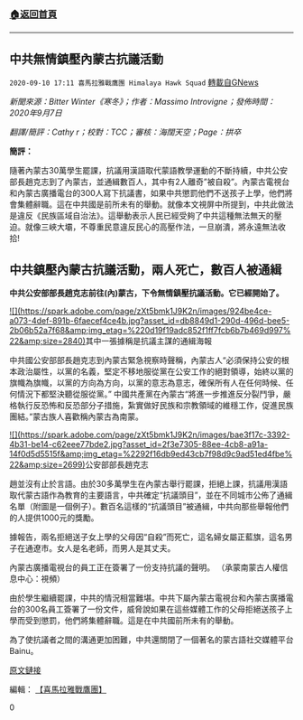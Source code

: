 ###  [:house:返回首頁](https://github.com/ourhimalayas/txt)
---

## 中共無情鎮壓內蒙古抗議活動
`2020-09-10 17:11 喜馬拉雅戰鷹團 Himalaya Hawk Squad` [轉載自GNews](https://gnews.org/zh-hant/346553/)

*新聞來源：Bitter Winter《寒冬》；作者：Massimo Introvigne；發佈時間：2020年9月7日*

*翻譯/簡評：Cathy r；校對：TCC；審核：海闊天空；Page：拱卒*

**簡評：**

隨著內蒙古30萬學生罷課，抗議用漢語取代蒙語教學運動的不斷持續，中共公安部長趙克志到了內蒙古，並通緝數百人，其中有2人離奇”被自殺”。內蒙古電視台和內蒙古廣播電台的300人寫下抗議書，如果中共懲罰他們不送孩子上學，他們將會集體辭職。這在中共國是前所未有的舉動。就像本文視屏中所提到，中共此做法是違反《民族區域自治法》。這舉動表示人民已經受夠了中共這種無法無天的壓迫。就像三峽大壩，不尊重民意違反民心的高壓作法，一旦崩潰，將永遠無法收拾!

##  **中共鎮壓內蒙古抗議活動，兩人死亡，數百人被通緝** 

**中共公安部部長趙克志前往(內)蒙古，下令無情鎮壓抗議活動。它已經開始了。**

[!\[\](https://spark.adobe.com/page/zXt5bmk1J9K2n/images/924be4ce-a073-4def-891b-6faecef4ce4b.jpg?asset_id=db8849d1-290d-496d-bee5-2b06b52a7f68&amp;img_etag=%220d19f19adc852f1ff7fcb6b7b469d997%22&amp;size=2840)](https://spark.adobe.com/page/zXt5bmk1J9K2n/images/924be4ce-a073-4def-891b-6faecef4ce4b.jpg?asset_id=db8849d1-290d-496d-bee5-2b06b52a7f68&amp;img_etag=%220d19f19adc852f1ff7fcb6b7b469d997%22&amp;size=1024)其中一張據稱是抗議主謀的通緝海報

中共國公安部部長趙克志到內蒙古緊急視察時聲稱，內蒙古人“必須保持公安的根本政治屬性，以黨的名義，堅定不移地服從黨在公安工作的絕對領導，始終以黨的旗幟為旗幟，以黨的方向為方向，以黨的意志為意志，確保所有人在任何時候、任何情況下都堅決聽從服從黨。” 中國共產黨在內蒙古“將進一步推進反分裂鬥爭，嚴格執行反恐怖和反恐部分子措施，紮實做好民族和宗教領域的維穩工作，促進民族團結。”蒙古族人喜歡稱內蒙古為南蒙。

[!\[\](https://spark.adobe.com/page/zXt5bmk1J9K2n/images/bae3f17c-3392-4b31-be14-c62eee77bde2.jpg?asset_id=2f3e7305-88ee-4cb8-a91a-14f0d5d5515f&amp;img_etag=%2292f16db9ed43cb7f98d9c9ad51ed4fbe%22&amp;size=2699)](https://spark.adobe.com/page/zXt5bmk1J9K2n/images/bae3f17c-3392-4b31-be14-c62eee77bde2.jpg?asset_id=2f3e7305-88ee-4cb8-a91a-14f0d5d5515f&amp;img_etag=%2292f16db9ed43cb7f98d9c9ad51ed4fbe%22&amp;size=1024)公安部部長趙克志

趙並沒有止於言語。由於30多萬學生在內蒙古舉行罷課，拒絕上課，抗議用漢語取代蒙古語作為教育的主要語言，中共確定“抗議頭目”，並在不同城市公佈了通緝名單（附圖是一個例子）。數百名這樣的“抗議頭目”被通緝，中共向那些舉報他們的人提供1000元的獎勵。

據報告，兩名拒絕送子女上學的父母因“自殺”而死亡，這名婦女屬正藍旗，這名男子在通遼市。女人是名老師，而男人是其丈夫。

內蒙古廣播電視台的員工正在簽署了一份支持抗議的聲明。 （承蒙南蒙古人權信息中心：視頻）



由於學生繼續罷課，中共的情況相當難堪。中共下屬內蒙古電視台和內蒙古廣播電台的300名員工簽署了一份文件，威脅說如果在這些媒體工作的父母拒絕送孩子上學而受到懲罰，他們將集體辭職。這是在中共國前所未有的舉動。

為了使抗議者之間的溝通更加困難，中共還關閉了一個著名的蒙古語社交媒體平台Bainu。

[原文鏈接](https://bitterwinter.org/ccp-cracks-down-on-inner-mongolia-protests/)

編輯： [【喜馬拉雅戰鷹團】](https://spark.adobe.com/page/zXt5bmk1J9K2n/)

0

